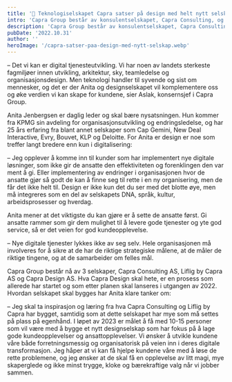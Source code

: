 ```yaml
---
title: '👋 Teknologiselskapet Capra satser på design med helt nytt selskap!'
intro: 'Capra Group består av konsulentselskapet, Capra Consulting, og produktutviklingsselskapet, Liflig by Capra. De er i dag meget tunge på teknologi. Nå ønsker de å styrke kundene og seg selv ved å benytte design og nyskaping inn i sine prosesser. Med seg har de fått Anita Jenbergsen for å starte et helt nytt selskap.'
description: 'Capra Group består av konsulentselskapet, Capra Consulting, og produktutviklingsselskapet, Liflig by Capra. De er i dag meget tunge på teknologi. Nå ønsker de å styrke kundene og seg selv ved å benytte design og nyskaping inn i sine prosesser.  Les mer &gt;&gt;'
pubDate: '2022.10.31'
author: ''
heroImage: '/capra-satser-paa-design-med-nytt-selskap.webp'
---
```


– Det vi kan er digital tjenesteutvikling. Vi har noen av landets sterkeste fagmiljøer innen utvikling, arkitektur, sky, teamledelse og organisasjonsdesign. Men teknologi handler til syvende og sist om mennesker, og det er der Anita og designselskapet vil komplementere oss og øke verdien vi kan skape for kundene, sier Aslak, konsernsjef i Capra Group.

Anita Jenbergsen er daglig leder og skal bære nysatsningen. Hun kommer fra KPMG sin avdeling for organisasjonsutvikling og endringsledelse, og har 25 års erfaring fra blant annet selskaper som Cap Gemini, New Deal Interactive, Evry, Bouvet, KLP og Deloitte. For Anita er design er noe som treffer langt bredere enn kun i digitalisering:

– Jeg opplever å komme inn til kunder som har implementert nye digitale løsninger, som ikke gir de ansatte den effektiviteten og forenklingen den var ment å gi. Eller implementering av endringer i organisasjonen hvor de ansatte gjør så godt de kan å finne seg til rette i en ny organisering, men de får det ikke helt til. Design er ikke kun det du ser med det blotte øye, men må integreres som en del av selskapets DNA, språk, kultur, arbeidsprosesser og hverdag.

Anita mener at det viktigste du kan gjøre er å sette de ansatte først. Gi ansatte rammer som gir dem mulighet til å levere gode tjenester og yte god service, så er det veien for god kundeopplevelse.

– Nye digitale tjenester lykkes ikke av seg selv. Hele organisasjonen må involveres for å sikre at de har de riktige strategiske målene, at de måler de riktige tingene, og at de samarbeider om felles mål.

Capra Group består nå av 3 selskaper, Capra Consulting AS, Liflig by Capra AS og Capra Design AS. Hva Capra Design skal hete, er en prosess som allerede har startet og som etter planen skal lanseres i utgangen av 2022. Hvordan selskapet skal bygges har Anita klare tanker om:

– Jeg skal ta inspirasjon og læring fra hva Capra Consulting og Liflig by Capra har bygget, samtidig som at dette selskapet har mye som må settes på plass på egenhånd. I løpet av 2023 er målet å få med 10-15 personer som vil være med å bygge et nytt designselskap som har fokus på å lage gode kundeopplevelser og ansattopplevelser. Vi ønsker å utvikle kundene våre både forretningsmessig og organisatorisk på veien inn i deres digitale transformasjon. Jeg håper at vi kan få hjelpe kundene våre med å løse de rette problemene, og jeg ønsker at de skal få en opplevelse av litt magi, mye skaperglede og ikke minst trygge, kloke og bærekraftige valg når vi jobber sammen.